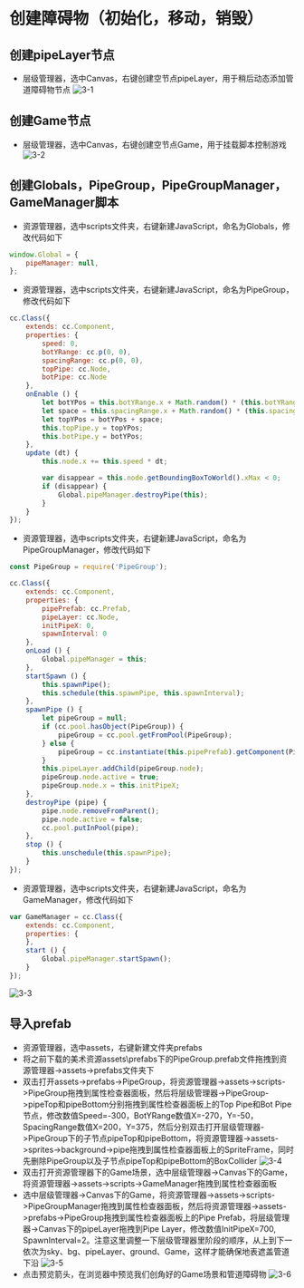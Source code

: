 # 创建障碍物（初始化，移动，销毁）

## 创建pipeLayer节点

- 层级管理器，选中Canvas，右键创建空节点pipeLayer，用于稍后动态添加管道障碍物节点
![3-1](/3-1.png)

## 创建Game节点

- 层级管理器，选中Canvas，右键创建空节点Game，用于挂载脚本控制游戏
![3-2](/3-2.png)

## 创建Globals，PipeGroup，PipeGroupManager，GameManager脚本

- 资源管理器，选中scripts文件夹，右键新建JavaScript，命名为Globals，修改代码如下
```js
window.Global = {
    pipeManager: null,
};
```
- 资源管理器，选中scripts文件夹，右键新建JavaScript，命名为PipeGroup，修改代码如下
```js
cc.Class({
    extends: cc.Component,
    properties: {
        speed: 0,
        botYRange: cc.p(0, 0),
        spacingRange: cc.p(0, 0),
        topPipe: cc.Node,
        botPipe: cc.Node
    },
    onEnable () {
        let botYPos = this.botYRange.x + Math.random() * (this.botYRange.y - this.botYRange.x);
        let space = this.spacingRange.x + Math.random() * (this.spacingRange.y - this.spacingRange.x);
        let topYPos = botYPos + space;
        this.topPipe.y = topYPos;
        this.botPipe.y = botYPos;
    },
    update (dt) {
        this.node.x += this.speed * dt;

        var disappear = this.node.getBoundingBoxToWorld().xMax < 0;
        if (disappear) {
            Global.pipeManager.destroyPipe(this);
        }
    }
});
```
- 资源管理器，选中scripts文件夹，右键新建JavaScript，命名为PipeGroupManager，修改代码如下
```js
const PipeGroup = require('PipeGroup');

cc.Class({
    extends: cc.Component,
    properties: {
        pipePrefab: cc.Prefab,
        pipeLayer: cc.Node,
        initPipeX: 0,
        spawnInterval: 0
    },
    onLoad () {
        Global.pipeManager = this;
    },
    startSpawn () {
        this.spawnPipe();
        this.schedule(this.spawnPipe, this.spawnInterval);
    },
    spawnPipe () {
        let pipeGroup = null;
        if (cc.pool.hasObject(PipeGroup)) {
            pipeGroup = cc.pool.getFromPool(PipeGroup);
        } else {
            pipeGroup = cc.instantiate(this.pipePrefab).getComponent(PipeGroup);
        }
        this.pipeLayer.addChild(pipeGroup.node);
        pipeGroup.node.active = true;
        pipeGroup.node.x = this.initPipeX;
    },
    destroyPipe (pipe) {
        pipe.node.removeFromParent();
        pipe.node.active = false;
        cc.pool.putInPool(pipe);
    },
    stop () {
        this.unschedule(this.spawnPipe);
    }
});
```
- 资源管理器，选中scripts文件夹，右键新建JavaScript，命名为GameManager，修改代码如下
```js
var GameManager = cc.Class({
    extends: cc.Component,
    properties: {
    },
    start () {
        Global.pipeManager.startSpawn();
    }
});
```
![3-3](/3-3.png)

## 导入prefab

- 资源管理器，选中assets，右键新建文件夹prefabs
- 将之前下载的美术资源assets\prefabs下的PipeGroup.prefab文件拖拽到资源管理器->assets->prefabs文件夹下
- 双击打开assets->prefabs->PipeGroup，将资源管理器->assets->scripts->PipeGroup拖拽到属性检查器面板，然后将层级管理器->PipeGroup->pipeTop和pipeBottom分别拖拽到属性检查器面板上的Top Pipe和Bot Pipe节点，修改数值Speed=-300，BotYRange数值X=-270，Y=-50，SpacingRange数值X=200，Y=375，然后分别双击打开层级管理器->PipeGroup下的子节点pipeTop和pipeBottom，将资源管理器->assets->sprites->background->pipe拖拽到属性检查器面板上的SpriteFrame，同时先删除PipeGroup以及子节点pipeTop和pipeBottom的BoxCollider
![3-4](/3-4.png)
- 双击打开资源管理器下的Game场景，选中层级管理器->Canvas下的Game，将资源管理器->assets->scripts->GameManager拖拽到属性检查器面板
- 选中层级管理器->Canvas下的Game，将资源管理器->assets->scripts->PipeGroupManager拖拽到属性检查器面板，然后将资源管理器->assets->prefabs->PipeGroup拖拽到属性检查器面板上的Pipe Prefab，将层级管理器->Canvas下的pipeLayer拖拽到Pipe Layer，修改数值InitPipeX=700, SpawnInterval=2。注意这里调整一下层级管理器里阶段的顺序，从上到下一依次为sky、bg、pipeLayer、ground、Game，这样才能确保地表遮盖管道下沿
![3-5](/3-5.png)
- 点击预览箭头，在浏览器中预览我们创角好的Game场景和管道障碍物
![3-6](/3-6.png)